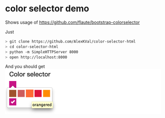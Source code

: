 # color selector demo

Shows usage of https://github.com/flaute/bootstrap-colorselector

Just
```sh
> git clone https://github.com/AlexKVal/color-selector-html
> cd color-selector-html
> python -m SimpleHTTPServer 8000
> open http://localhost:8000
```
And you should get
![](https://raw.githubusercontent.com/AlexKVal/color-selector-html/image/screen.png)
